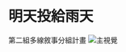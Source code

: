 # 明天投給雨天
第二組多線敘事分組計畫
![主視覺](https://user-images.githubusercontent.com/96654086/149394302-019c0e46-0f89-4ca8-aff3-97dbfaef4d57.jpg)
